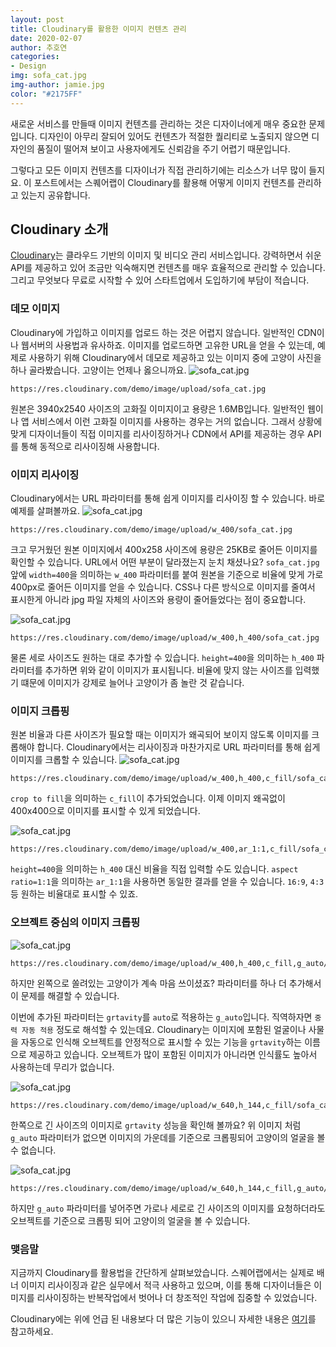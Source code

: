 ```yaml
---
layout: post
title: Cloudinary를 활용한 이미지 컨텐츠 관리
date: 2020-02-07
author: 추호연
categories: 
- Design
img: sofa_cat.jpg
img-author: jamie.jpg
color: "#2175FF"
---
```

새로운 서비스를 만들때 이미지 컨텐츠를 관리하는 것은 디자이너에게 매우 중요한 문제입니다. 디자인이 아무리 잘되어 있어도 컨텐츠가 적절한 퀄리티로 노출되지 않으면 디자인의 품질이 떨어져 보이고 사용자에게도 신뢰감을 주기 어렵기 때문입니다.

그렇다고 모든 이미지 컨텐츠를 디자이너가 직접 관리하기에는 리소스가 너무 많이 들지요. 이 포스트에서는 스퀘어랩이 Cloudinary를 활용해 어떻게 이미지 컨텐츠를 관리하고 있는지 공유합니다.

## Cloudinary 소개
[Cloudinary](https://cloudinary.com/)는 클라우드 기반의 이미지 및 비디오 관리 서비스입니다. 강력하면서 쉬운 API를 제공하고 있어 조금만 익숙해지면 컨텐츠를 매우 효율적으로 관리할 수 있습니다. 그리고 무엇보다 무료로 시작할 수 있어 스타트업에서 도입하기에 부담이 적습니다.

### 데모 이미지
Cloudinary에 가입하고 이미지를 업로드 하는 것은 어렵지 않습니다. 일반적인 CDN이나 웹서버의 사용법과 유사하죠. 이미지를 업로드하면 고유한 URL을 얻을 수 있는데, 예제로 사용하기 위해 Cloudinary에서 데모로 제공하고 있는 이미지 중에 고양이 사진을 하나 골라봤습니다. 고양이는 언제나 옳으니까요.
![sofa_cat.jpg](https://res.cloudinary.com/demo/image/upload/sofa_cat.jpg)

    https://res.cloudinary.com/demo/image/upload/sofa_cat.jpg
    
원본은 3940x2540 사이즈의 고화질 이미지이고 용량은 1.6MB입니다. 일반적인 웹이나 앱 서비스에서 이런 고화질 이미지를 사용하는 경우는 거의 없습니다. 그래서 상황에 맞게 디자이너들이 직접 이미지를 리사이징하거나 CDN에서 API를 제공하는 경우 API를 통해 동적으로 리사이징해 사용합니다.

### 이미지 리사이징
Cloudinary에서는 URL 파라미터를 통해 쉽게 이미지를 리사이징 할 수 있습니다. 바로 예제를 살펴볼까요.
![sofa_cat.jpg](https://res.cloudinary.com/demo/image/upload/w_400/sofa_cat.jpg) 

    https://res.cloudinary.com/demo/image/upload/w_400/sofa_cat.jpg
    
크고 무거웠던 원본 이미지에서 400x258 사이즈에 용량은 25KB로 줄어든 이미지를 확인할 수 있습니다. URL에서 어떤 부분이 달라졌는지 눈치 채셨나요? `sofa_cat.jpg` 앞에 `width=400`을 의미하는 `w_400` 파라미터를 붙여 원본을 기준으로 비율에 맞게 가로 400px로 줄어든 이미지를 얻을 수 있습니다. CSS나 다른 방식으로 이미지를 줄여서 표시한게 아니라 jpg 파일 자체의 사이즈와 용량이 줄어들었다는 점이 중요합니다. 

<div class="spacing-40"></div>

![sofa_cat.jpg](https://res.cloudinary.com/demo/image/upload/w_400,h_400/sofa_cat.jpg) 

    https://res.cloudinary.com/demo/image/upload/w_400,h_400/sofa_cat.jpg
    
물론 세로 사이즈도 원하는 대로 추가할 수 있습니다. `height=400`을 의미하는 `h_400` 파라미터를 추가하면 위와 같이 이미지가 표시됩니다. 비율에 맞지 않는 사이즈를 입력했기 떄문에 이미지가 강제로 늘어나 고양이가 좀 놀란 것 같습니다.

### 이미지 크롭핑
원본 비율과 다른 사이즈가 필요할 때는 이미지가 왜곡되어 보이지 않도록 이미지를 크롭해야 합니다. Cloudinary에서는 리사이징과 마찬가지로 URL 파라미터를 통해 쉽게 이미지를 크롭할 수 있습니다.
![sofa_cat.jpg](https://res.cloudinary.com/demo/image/upload/w_400,h_400,c_fill/sofa_cat.jpg) 

    https://res.cloudinary.com/demo/image/upload/w_400,h_400,c_fill/sofa_cat.jpg

`crop to fill`을 의미하는 `c_fill`이 추가되었습니다. 이제 이미지 왜곡없이 400x400으로 이미지를 표시할 수 있게 되었습니다.

<div class="spacing-40"></div>

![sofa_cat.jpg](https://res.cloudinary.com/demo/image/upload/w_400,ar_1:1,c_fill/sofa_cat.jpg) 

    https://res.cloudinary.com/demo/image/upload/w_400,ar_1:1,c_fill/sofa_cat.jpg

`height=400`을 의미하는 `h_400` 대신 비율을 직접 입력할 수도 있습니다. `aspect ratio=1:1`을 의미하는 `ar_1:1`을 사용하면 동일한 결과를 얻을 수 있습니다. `16:9`, `4:3`등 원하는 비율대로 표시할 수 있죠.


### 오브젝트 중심의 이미지 크롭핑

![sofa_cat.jpg](https://res.cloudinary.com/demo/image/upload/w_400,h_400,c_fill,g_auto/sofa_cat.jpg) 

    https://res.cloudinary.com/demo/image/upload/w_400,h_400,c_fill,g_auto/sofa_cat.jpg

하지만 왼쪽으로 쏠려있는 고양이가 계속 마음 쓰이셨죠? 파라미터를 하나 더 추가해서 이 문제를 해결할 수 있습니다.

이번에 추가된 파라미터는 `grtavity`를 `auto`로 적용하는 `g_auto`입니다. 직역하자면 `중력 자동 적용` 정도로 해석할 수 있는데요. Cloudinary는 이미지에 포함된 얼굴이나 사물을 자동으로 인식해 오브젝트를 안정적으로 표시할 수 있는 기능을 `grtavity`하는 이름으로 제공하고 있습니다. 오브젝트가 많이 포함된 이미지가 아니라면 인식률도 높아서 사용하는데 무리가 없습니다.

<div class="spacing-40"></div>

![sofa_cat.jpg](https://res.cloudinary.com/demo/image/upload/w_640,h_144,c_fill/sofa_cat.jpg) 

    https://res.cloudinary.com/demo/image/upload/w_640,h_144,c_fill/sofa_cat.jpg
    
한쪽으로 긴 사이즈의 이미지로 `grtavity` 성능을 확인해 볼까요? 위 이미지 처럼 `g_auto` 파라미터가 없으면 이미지의 가운데를 기준으로 크롭핑되어 고양이의 얼굴을 볼 수 없습니다.   

<div class="spacing-40"></div>

![sofa_cat.jpg](https://res.cloudinary.com/demo/image/upload/w_640,h_144,c_fill,g_auto/sofa_cat.jpg) 

    https://res.cloudinary.com/demo/image/upload/w_640,h_144,c_fill,g_auto/sofa_cat.jpg

하지만 `g_auto` 파라미터를 넣어주면 가로나 세로로 긴 사이즈의 이미지를 요청하더라도 오브젝트를 기준으로 크롭핑 되어 고양이의 얼굴을 볼 수 있습니다.

### 맺음말
지금까지 Cloudinary를 활용법을 간단하게 살펴보았습니다. 스퀘어랩에서는 실제로 배너 이미지 리사이징과 같은 실무에서 적극 사용하고 있으며, 이를 통해 디자이너들은 이미지를 리사이징하는 반복작업에서 벗어나 더 창조적인 작업에 집중할 수 있었습니다.

Cloudinary에는 위에 언급 된 내용보다 더 많은 기능이 있으니 자세한 내용은 [여기](https://cloudinary.com/documentation/image_transformations)를 참고하세요. 